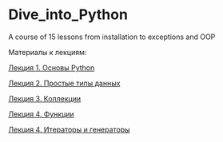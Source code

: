 # Dive_into_Python

A course of 15 lessons from installation to exceptions and OOP

Материалы к лекциям:

[Лекция 1. Основы Python](https://drive.google.com/file/d/1M5UObAbtreZQN7fA6i10KzMd6qYIhNw_/view?usp=sharing)

[Лекция 2. Простые типы данных](https://drive.google.com/file/d/1M6IzpPtEwYcBWVCkBzjHkwTLha4-nZWs/view?usp=sharing)

[Лекция 3. Коллекции](https://drive.google.com/file/d/1MFyIJmM2NowRxM2hPg3OTEFWNg7BguZ0/view?usp=sharing)

[Лекция 4. Функции](https://drive.google.com/file/d/1MGwkFXQIlpp9xkrr5h01ZigPPqlrtHUc/view?usp=sharing)

[Лекция 4. Итераторы и генераторы](https://drive.google.com/file/d/1MH6Gxb9MzYfLdfC-0sWCbq3zC2-b4wrU/view?usp=sharing)
